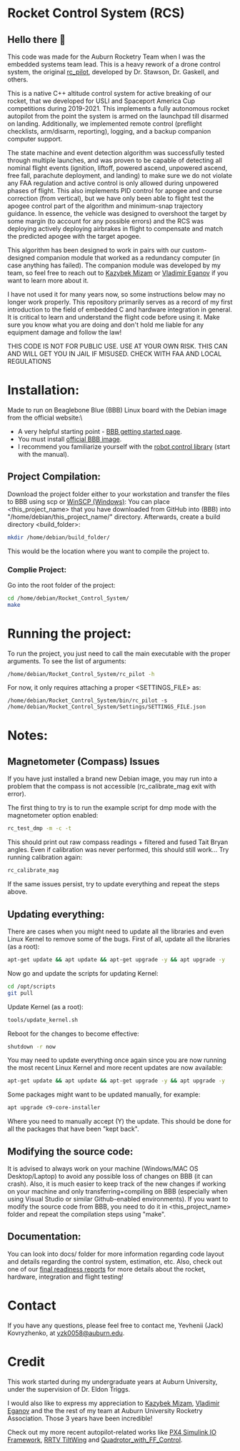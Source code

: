 # Rocket Control System (RCS)

## Hello there 👋

This code was made for the Auburn Rocketry Team when I was the embedded systems team lead. This is a heavy rework of a drone control system, the original [rc_pilot](https://github.com/StrawsonDesign/rc_pilot), developed by Dr. Stawson, Dr. Gaskell, and others.

This is a native C++ altitude control system for active breaking of our rocket, that we developed for USLI and Spaceport America Cup competitions during 2019-2021. This implements a fully autonomous rocket autopilot from the point the system is armed on the launchpad till disarmed on landing. Additionally, we implemented remote control (preflight checklists, arm/disarm, reporting), logging, and a backup companion computer support. 

The state machine and event detection algorithm was successfully tested through multiple launches, and was proven to be capable of detecting all nominal flight events (ignition, liftoff, powered ascend, unpowered ascend, free fall, parachute deployment, and landing) to make sure we do not violate any FAA regulation and active control is only allowed during unpowered phases of flight. This also implements PID control for apogee and course correction (from vertical), but we have only been able to flight test the apogee control part of the algorithm and minimum-snap trajectory guidance. In essence, the vehicle was designed to overshoot the target by some margin (to account for any possible errors) and the RCS was deploying actively deploying airbrakes in flight to compensate and match the predicted apogee with the target apogee. 

This algorithm has been designed to work in pairs with our custom-designed companion module that worked as a redundancy computer (in case anything has failed). The companion module was developed by my team, so feel free to reach out to [Kazybek Mizam](https://github.com/1kzpro) or [Vladimir Eganov](https://github.com/vladimireganov) if you want to learn more about it.

I have not used it for many years now, so some instructions below may no longer work properly. This repository primarily serves as a record of my first introduction to the field of embedded C and hardware integration in general. It is critical to learn and understand the flight code before using it. Make sure you know what you are doing and don't hold me liable for any equipment damage and follow the law!

THIS CODE IS NOT FOR PUBLIC USE. USE AT YOUR OWN RISK. THIS CAN AND WILL GET YOU IN JAIL IF MISUSED.
			CHECK WITH FAA AND LOCAL REGULATIONS

# Installation:
Made to run on Beaglebone Blue (BBB) Linux board with the Debian image from the official website:\
* A very helpful starting point - [BBB getting started page](https://beagleboard.org/getting-started).
* You must install [official BBB image](https://beagleboard.org/latest-images).
* I recommend you familiarize yourself with the [robot control library](http://strawsondesign.com/docs/librobotcontrol/) (start with the manual).

## Project Compilation:
Download the project folder either to your workstation and transfer the files to BBB using scp or [WinSCP (Windows)](https://winscp.net/eng/index.php):
You can place <this_project_name> that you have downloaded from GitHub into (BBB) into
"/home/debian/this_project_name/" directory.
Afterwards, create a build directory <build_folder>:
```bash
mkdir /home/debian/build_folder/
```
	
This would be the location where you want to compile the project to.

### Complie Project:
Go into the root folder of the project:
```bash
cd /home/debian/Rocket_Control_System/
make
```

# Running the project: 
To run the project, you just need to call the main executable with the proper arguments. To see the list of arguments:
```bash
/home/debian/Rocket_Control_System/rc_pilot -h
```
For now, it only requires attaching a proper <SETTINGS_FILE> as:
	
	/home/debian/Rocket_Control_System/bin/rc_pilot -s /home/debian/Rocket_Control_System/Settings/SETTINGS_FILE.json

# Notes:
## Magnetometer (Compass) Issues
If you have just installed a brand new Debian image, you may run into a problem that the compass is not accessible (rc_calibrate_mag exit with error).

The first thing to try is to run the example script for dmp mode with the magnetometer option enabled:
```bash
rc_test_dmp -m -c -t
```
	
This should print out raw compass readings + filtered and fused Tait Bryan angles. Even if calibration was never performed, this should still work...
Try running calibration again:
```bash
rc_calibrate_mag
```
	
If the same issues persist, try to update everything and repeat the steps above.

## Updating everything:
There are cases when you might need to update all the libraries and even Linux Kernel to remove some of the bugs.
First of all, update all the libraries (as a root):
```bash
apt-get update && apt update && apt-get upgrade -y && apt upgrade -y
```
	
Now go and update the scripts for updating Kernel:
```bash
cd /opt/scripts
git pull
```
Update Kernel (as a root):
```bash
tools/update_kernel.sh
```
	
Reboot for the changes to become effective:
```bash
shutdown -r now
```
You may need to update everything once again since you are now running the most recent Linux Kernel and more recent updates are now available:
```bash
apt-get update && apt update && apt-get upgrade -y && apt upgrade -y
```
	
Some packages might want to be updated manually, for example:
```bash
apt upgrade c9-core-installer
```	
Where you need to manually accept (Y) the update. This should be done for all the packages that have been "kept back".

## Modifying the source code:
It is advised to always work on your machine (Windows/MAC OS Desktop/Laptop) to avoid any possible loss of changes on BBB (it can crash). Also, it is much easier to keep track of the new changes if working on your machine and only transferring+compiling on BBB (especially when using Visual Studio or similar Github-enabled environments). If you want to modify the source code from BBB, you need to do it in <this_project_name> folder and repeat the compilation steps using "make".

## Documentation:
You can look into docs/ folder for more information regarding code layout and details regarding the control system, estimation, etc. Also, check out one of our [final readiness reports](https://tigermailauburn-my.sharepoint.com/personal/yzk0058_auburn_edu/_layouts/15/onedrive.aspx?id=%2Fpersonal%2Fyzk0058_auburn_edu%2FDocuments%2FCourses%20-%20Aerospace%20Engineering%20%5BAuburn%20University%5D%2FOLD%2FComp%201200%2FAssignments%2F2020_2021_USLI_FRR%2Epdf&parent=%2Fpersonal%2Fyzk0058_auburn_edu%2FDocuments%2FCourses%20-%20Aerospace%20Engineering%20%5BAuburn%20University%5D%2FOLD%2FComp%201200%2FAssignments&ct=1724943886161&or=OWA-NTB-Mail&cid=7998f374-fb00-e90d-0ccb-b0bec2507f74&ga=1) for more details about the rocket, hardware, integration and flight testing!

# Contact
If you have any questions, please feel free to contact me, Yevhenii (Jack) Kovryzhenko, at yzk0058@auburn.edu.

# Credit
This work started during my undergraduate years at Auburn University, under the supervision of Dr. Eldon Triggs. 

I would also like to express my appreciation to [Kazybek Mizam](https://github.com/1kzpro), [Vladimir Eganov](https://github.com/vladimireganov) and the the rest of my team at Auburn University Rocketry Association. Those 3 years have been incredible!

Check out my more recent autopilot-related works like [PX4 Simulink IO Framework](https://github.com/YevheniiKovryzhenko/PX4_SIMULINK_IO_Framework.git), [RRTV TiltWing](https://github.com/YevheniiKovryzhenko/RRTV_TiltWing.git) and [Quadrotor_with_FF_Control](https://github.com/YevheniiKovryzhenko/Quadrotor_with_FF_Control.git). 
